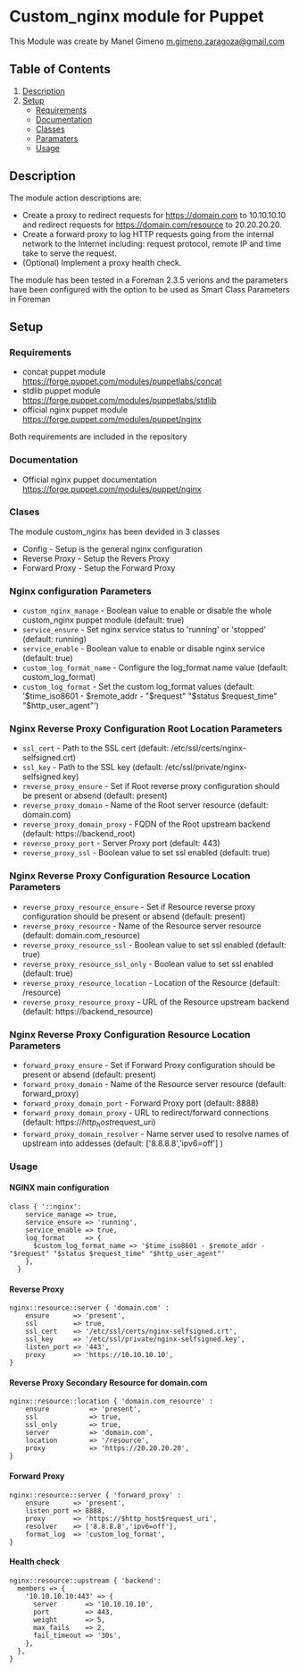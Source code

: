 # Custom_nginx module for Puppet

This Module was create by Manel Gimeno <m.gimeno.zaragoza@gmail.com> 

## Table of Contents

1. [Description](#description)
1. [Setup](#setup)
    * [Requirements](#Requirements)
    * [Documentation](#Documentation)
    * [Classes](#Classes)
    * [Paramaters](#Parameters)
    * [Usage](#Usage)

## Description

The module action descriptions are:

* Create a proxy to redirect requests for https://domain.com to 10.10.10.10 and redirect requests for https://domain.com/resource to 20.20.20.20.
* Create a forward proxy to log HTTP requests going from the internal network to the Internet including: request protocol, remote IP and time take to serve the request.
* (Optional) Implement a proxy health check.

The module has been tested in a Foreman 2.3.5 verions and the parameters have been configured with the option to be used as Smart Class Parameters in Foreman

## Setup

### Requirements

* concat puppet module <https://forge.puppet.com/modules/puppetlabs/concat>
* stdlib puppet module <https://forge.puppet.com/modules/puppetlabs/stdlib>
* official nginx puppet module <https://forge.puppet.com/modules/puppet/nginx>

Both requirements are included in the repository

### Documentation

* Official nginx puppet documentation <https://forge.puppet.com/modules/puppet/nginx>

### Clases

The module custom_nginx has been devided in 3 classes

* Config - Setup is the general nginx configuration
* Reverse Proxy - Setup the Revers Proxy
* Forward Proxy - Setup the Forward Proxy

### Nginx configuration Parameters 
 * `custom_nginx_manage`	- Boolean value to enable or disable the whole custom_nginx puppet module (default: true)
 * `service_ensure`		- Set nginx service status to 'running' or 'stopped' (default: running)
 * `service_enable`		- Boolean value to enable or disable nginx service (default: true)
 * `custom_log_format_name`	- Configure the log_format name value (default: custom_log_format)
 * `custom_log_format`		- Set the custom log_format values (default: '$time_iso8601 - $remote_addr - "$request" "$status $request_time" "$http_user_agent"')

### Nginx Reverse Proxy Configuration Root Location Parameters
 * `ssl_cert`			- Path to the SSL cert (default: /etc/ssl/certs/nginx-selfsigned.crt)
 * `ssl_key`			- Path to the SSL key (default: /etc/ssl/private/nginx-selfsigned.key)
 * `reverse_proxy_ensure`	- Set if Root reverse proxy configuration should be present or absend (default: present)
 * `reverse_proxy_domain`	- Name of the Root server resource (default: domain.com)
 * `reverse_proxy_domain_proxy`	- FQDN of the Root upstream backend (default: https://backend_root)
 * `reverse_proxy_port`		- Server Proxy port (default: 443)
 * `reverse_proxy_ssl`		- Boolean value to set ssl enabled (default: true)

### Nginx Reverse Proxy Configuration Resource Location Parameters
 * `reverse_proxy_resource_ensure` - Set if Resource reverse proxy configuration should be present or absend (default: present)
 * `reverse_proxy_resource`	- Name of the Resource server resource (default: domain.com_resource)
 * `reverse_proxy_resource_ssl`	- Boolean value to set ssl enabled (default: true)
 * `reverse_proxy_resource_ssl_only`	- Boolean value to set ssl enabled (default: true)
 * `reverse_proxy_resource_location`	- Location of the Resource (default: /resource)
 * `reverse_proxy_resource_proxy`	- URL of the Resource upstream backend (default: https://backend_resource)

### Nginx Reverse Proxy Configuration Resource Location Parameters
 * `forward_proxy_ensure` - Set if Forward Proxy configuration should be present or absend (default: present)
 * `forward_proxy_domain` - Name of the Resource server resource (default: forward_proxy)
 * `forward_proxy_domain_port` - Forward Proxy port (default: 8888)
 * `forward_proxy_domain_proxy` - URL to redirect/forward connections (default: https://$http_host$request_uri)
 * `forward_proxy_domain_resolver` - Name server used to resolve names of upstream into addesses (default: ['8.8.8.8','ipv6=off'] )

### Usage
#### NGINX main configuration
```
class { '::nginx':
    service_manage => true,
    service_ensure => 'running',
    service_enable => true,
    log_format     => {
      $custom_log_format_name => '$time_iso8601 - $remote_addr - "$request" "$status $request_time" "$http_user_agent"'
    },
  }
```

#### Reverse Proxy
```
nginx::resource::server { 'domain.com' :
    ensure      => 'present',
    ssl         => true,
    ssl_cert    => '/etc/ssl/certs/nginx-selfsigned.crt',
    ssl_key     => '/etc/ssl/private/nginx-selfsigned.key',
    listen_port => '443',
    proxy       => 'https://10.10.10.10',
}
```

#### Reverse Proxy Secondary Resource for domain.com
```
nginx::resource::location { 'domain.com_resource' :
    ensure          => 'present',
    ssl             => true,
    ssl_only        => true,
    server          => 'domain.com',
    location        => '/resource',
    proxy           => 'https://20.20.20.20',
}
```

#### Forward Proxy
```
nginx::resource::server { 'forward_proxy' :
    ensure      => 'present',
    listen_port => 8888,
    proxy       => 'https://$http_host$request_uri',
    resolver    => ['8.8.8.8','ipv6=off'],
    format_log  => 'custom_log_format',
}
```

#### Health check
```
nginx::resource::upstream { 'backend':
  members => {
    '10.10.10.10:443' => {
      server       => '10.10.10.10',
      port         => 443,
      weight       => 5,
      max_fails    => 2,
      fail_timeout => '30s',
    },
  },
}
```
